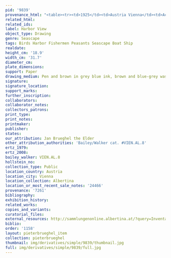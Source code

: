 ```yaml
---
pid: '9839'
provenance_html: "<table><tr><td>1925</td><td>Austria Vienna</td><td>Acquired by Albertina</td></tr></table>"
related_html: 
related_ids: 
label: Harbor View
object_type: Drawing
genre: Seascape
tags: Birds Harbor Fishermen Peasants Seascape Boat Ship
realdate: 
height_cm: '18.9'
width_cm: '31.7'
diameter_cm: 
plate_dimensions: 
support: Paper
drawing_medium: Pen and brown in grey blue ink, brown and blue-grey wash
signature: 
signature_location: 
support_marks: 
further_inscription: 
collaborators: 
collaborator_notes: 
collectors_patrons: 
print_type: 
print_notes: 
printmaker: 
publisher: 
states: 
our_attribution: Jan Brueghel the Elder
other_attribution_authorities: 'Bailey/Walker cat. #VIEN.AL.8'
ertz_1979: 
ertz_2008: 
bailey_walker: VIEN.AL.8
hollstein_no: 
collection_type: Public
location_country: Austria
location_city: Vienna
location_collection: Albertina
location_or_most_recent_sale_notes: '24466'
provenance: '7261'
bibliography: 
exhibition_history: 
related_works: 
copies_and_variants: 
curatorial_files: 
external_resources: http://sammlungenonline.albertina.at/?query=Inventarnummer%3D%5B24466%5D&showtype=record
biblio: 
order: '1158'
layout: pieterbrueghel_item
collection: pieterbrueghel
thumbnail: img/derivatives/simple/9839/thumbnail.jpg
full: img/derivatives/simple/9839/full.jpg
---
```

